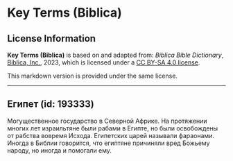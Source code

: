 # Key Terms (Biblica)

## License Information

**Key Terms (Biblica)** is based on and adapted from: _Biblica Bible Dictionary_, [Biblica, Inc.](https://www.biblica.com/), 2023, which is licensed under a [CC BY-SA 4.0 license](https://creativecommons.org/licenses/by-sa/4.0/legalcode.en).

This markdown version is provided under the same license.



--------------------------------

## Египет (id: 193333)

Могущественное государство в Северной Африке. На протяжении многих лет израильтяне были рабами в Египте, но были освобождены от рабства вовремя Исхода. Египетских царей называли фараонами. Иногда в Библии говорится, что египтяне причиняли вред Божьему народу, но иногда и помогали ему.


